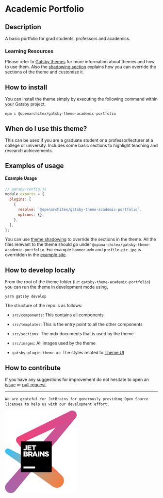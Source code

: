 # Academic Portfolio

## Description

A basic portfolio for grad students, professors and academics. 

### Learning Resources

Please refer to [Gatsby themes](https://www.gatsbyjs.org/docs/themes/) for more information 
about themes and how to use them. Also the [shadowing section](https://www.gatsbyjs.org/docs/themes/shadowing/)
explains how you can override the sections of the theme and customize it. 

## How to install

You can install the theme simply by executing the following command within your Gatsby project.

```shell script
npm i @openarchitex/gatsby-theme-academic-portfolio
```

## When do I use this theme?

This can be used if you are a graduate student or a professor/lecturer
at a college or university. Includes some basic sections to highlight
teaching and research achievements.

## Examples of usage

#### Example Usage

```js
// gatsby-config.js
module.exports = {
  plugins: [
    {
      resolve: `@openarchitex/gatsby-theme-academic-portfolio`,
      options: {},
    },
  ],
};
```

You can use [theme shadowing](https://www.gatsbyjs.org/docs/themes/shadowing/) to override the sections in the theme. 
All the files relevant to the theme should go under `@opanarchitex/gatsby-theme-academic-portfolio`. 
For example `banner.mdx` and `profile-pic.jpg` is overridden in the [example site](https://github.com/OpenArchitex/gatsby-themes/tree/master/examples/academic-portfolio). 

## How to develop locally

From the root of the theme folder (i.e: `gatsby-theme-academic-portfolio`) you can run the theme in development mode using,

```shell
yarn gatsby develop
```

The structure of the repo is as follows: 

- `src/components`: This contains all components

- `src/templates`: This is the entry point to all the other components

- `src/sections`: The mdx documents that is used by the theme

- `src/images`: All images used by the theme

- `gatsby-plugin-theme-ui`: The styles related to [Theme UI](https://theme-ui.com/home)

## How to contribute

If you have any suggestions for improvement do not hesitate to  open an [issue](https://github.com/OpenArchitex/gatsby-themes/issues/new/choose) 
or [pull request](https://github.com/OpenArchitex/gatsby-themes/pulls). 

---

`We are grateful for JetBrains for generously providing Open Source licenses to help us with our development effort.`

[![JetBrains Logo](https://raw.githubusercontent.com/OpenArchitex/CommonAssets/master/images/jetbrains-logo.svg)](https://www.jetbrains.com/?from=CherishCakes)